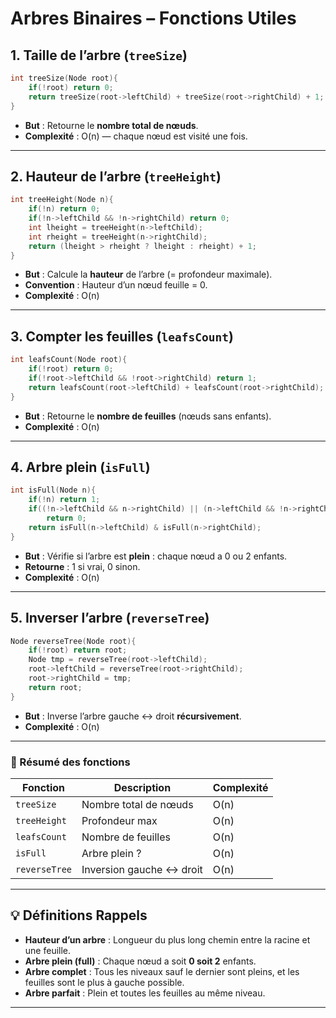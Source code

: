 # Arbres Binaires – Fonctions Utiles

## 1. Taille de l’arbre (`treeSize`)

```c
int treeSize(Node root){
    if(!root) return 0;
    return treeSize(root->leftChild) + treeSize(root->rightChild) + 1;
}
````

* **But** : Retourne le **nombre total de nœuds**.
* **Complexité** : O(n) — chaque nœud est visité une fois.

---

## 2. Hauteur de l’arbre (`treeHeight`)

```c
int treeHeight(Node n){
    if(!n) return 0;
    if(!n->leftChild && !n->rightChild) return 0;
    int lheight = treeHeight(n->leftChild);
    int rheight = treeHeight(n->rightChild);
    return (lheight > rheight ? lheight : rheight) + 1;
}
```

* **But** : Calcule la **hauteur** de l’arbre (= profondeur maximale).
* **Convention** : Hauteur d’un nœud feuille = 0.
* **Complexité** : O(n)

---

## 3. Compter les feuilles (`leafsCount`)

```c
int leafsCount(Node root){
    if(!root) return 0;
    if(!root->leftChild && !root->rightChild) return 1;
    return leafsCount(root->leftChild) + leafsCount(root->rightChild);
}
```

* **But** : Retourne le **nombre de feuilles** (nœuds sans enfants).
* **Complexité** : O(n)

---

## 4. Arbre plein (`isFull`)

```c
int isFull(Node n){
    if(!n) return 1;
    if((!n->leftChild && n->rightChild) || (n->leftChild && !n->rightChild))
        return 0;
    return isFull(n->leftChild) & isFull(n->rightChild);
}
```

* **But** : Vérifie si l’arbre est **plein** : chaque nœud a 0 ou 2 enfants.
* **Retourne** : 1 si vrai, 0 sinon.
* **Complexité** : O(n)

---

## 5. Inverser l’arbre (`reverseTree`)

```c
Node reverseTree(Node root){
    if(!root) return root;
    Node tmp = reverseTree(root->leftChild);
    root->leftChild = reverseTree(root->rightChild);
    root->rightChild = tmp;
    return root;
}
```

* **But** : Inverse l’arbre gauche ↔ droit **récursivement**.
* **Complexité** : O(n)

---

### 🌱 Résumé des fonctions

| Fonction      | Description              | Complexité |
| ------------- | ------------------------ | ---------- |
| `treeSize`    | Nombre total de nœuds    | O(n)       |
| `treeHeight`  | Profondeur max           | O(n)       |
| `leafsCount`  | Nombre de feuilles       | O(n)       |
| `isFull`      | Arbre plein ?            | O(n)       |
| `reverseTree` | Inversion gauche ↔ droit | O(n)       |

---

## 💡 Définitions Rappels

* **Hauteur d’un arbre** : Longueur du plus long chemin entre la racine et une feuille.
* **Arbre plein (full)** : Chaque nœud a soit **0 soit 2** enfants.
* **Arbre complet** : Tous les niveaux sauf le dernier sont pleins, et les feuilles sont le plus à gauche possible.
* **Arbre parfait** : Plein et toutes les feuilles au même niveau.

---
